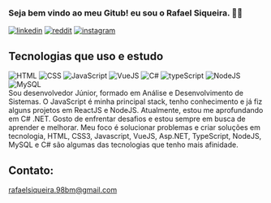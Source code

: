 ### Seja bem vindo ao meu Gitub! eu sou o Rafael Siqueira. ✌🏽

[![linkedin](https://img.shields.io/badge/LinkedIn-0077B5?style=for-the-badge&logo=linkedin&logoColor=white)](https://www.linkedin.com/in/rafael-siqueira-381884153/) [![reddit](https://img.shields.io/badge/Reddit-FF4500?style=for-the-badge&logo=reddit&logoColor=white)](https://www.reddit.com/user/rafukka) [![instagram](https://img.shields.io/badge/Instagram-E4405F?style=for-the-badge&logo=instagram&logoColor=white)](https://www.instagram.com/siqueiraa98/)

## Tecnologias que uso e estudo

![HTML](https://img.shields.io/badge/HTML5-E34F26?style=for-the-badge&logo=html5&logoColor=white) ![CSS](https://img.shields.io/badge/CSS3-1572B6?style=for-the-badge&logo=css3&logoColor=white) ![JavaScript](https://img.shields.io/badge/JavaScript-323330?style=for-the-badge&logo=javascript&logoColor=F7DF1E) ![VueJS](https://img.shields.io/badge/Vue.js-35495E?style=for-the-badge&logo=vue.js&logoColor=4FC08D) ![C#](https://img.shields.io/badge/C%23-239120?style=for-the-badge&logo=c-sharp&logoColor=white) ![typeScript](https://img.shields.io/badge/TypeScript-007ACC?style=for-the-badge&logo=typescript&logoColor=white) ![NodeJS](https://img.shields.io/badge/Node.js-43853D?style=for-the-badge&logo=node.js&logoColor=white) ![MySQL](https://img.shields.io/badge/MySQL-005C84?style=for-the-badge&logo=mysql&logoColor=white)<br>
Sou desenvolvedor Júnior, formado em Análise e Desenvolvimento de Sistemas. O JavaScript é minha principal stack, tenho conhecimento e já fiz alguns projetos em ReactJS e NodeJS. Atualmente, estou me aprofundando em C# .NET. Gosto de enfrentar desafios e estou sempre em busca de aprender e melhorar. Meu foco é solucionar problemas e criar soluções em tecnologia, HTML, CSS3, Javascript, VueJS, Asp.NET, TypeScript, NodeJS, MySQL e C# são algumas das tecnologias que tenho mais afinidade.

## Contato: <br/>
rafaelsiqueira.98bm@gmail.com
